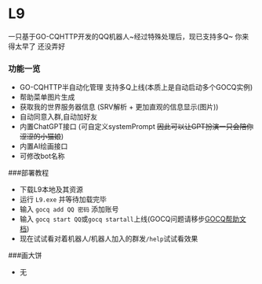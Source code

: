 # L9
 一只基于GO-CQHTTP开发的QQ机器人~经过特殊处理后，现已支持多Q~
你来得太早了 还没弄好
### 功能一览
- GO-CQHTTP半自动化管理 支持多Q上线(本质上是自动启动多个GOCQ实例)
- 帮助菜单图片生成
- 获取我的世界服务器信息 (SRV解析 + 更加直观的信息显示(图片))
- 自动同意入群,自动加好友
- 内置ChatGPT接口 (可自定义systemPrompt ~~因此可以让GPT扮演一只会陪你涩涩的小猫娘~~)
- 内置AI绘画接口
- 可修改bot名称

###部署教程
- 下载L9本地及其资源
- 运行 `L9.exe` 并等待加载完毕
- 输入 `gocq add QQ 密码` 添加账号
- 输入 `gocq start QQ`或`gocq startall`上线(GOCQ问题请移步[GOCQ帮助文档](https://docs.go-cqhttp.org/guide/#go-cqhttp "GOCQ帮助文档"))
- 现在试试看对着机器人/机器人加入的群发`/help`试试看效果

###画大饼
- 无
